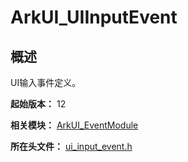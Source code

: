 # ArkUI_UIInputEvent
<!--Kit: ArkUI-->
<!--Subsystem: ArkUI-->
<!--Owner: @jiangtao92-->
<!--SE: @piggyguy-->
<!--TSE: @songyanhong-->

## 概述

UI输入事件定义。

**起始版本：** 12

**相关模块：** [ArkUI_EventModule](capi-arkui-eventmodule.md)

**所在头文件：** [ui_input_event.h](capi-ui-input-event-h.md)

